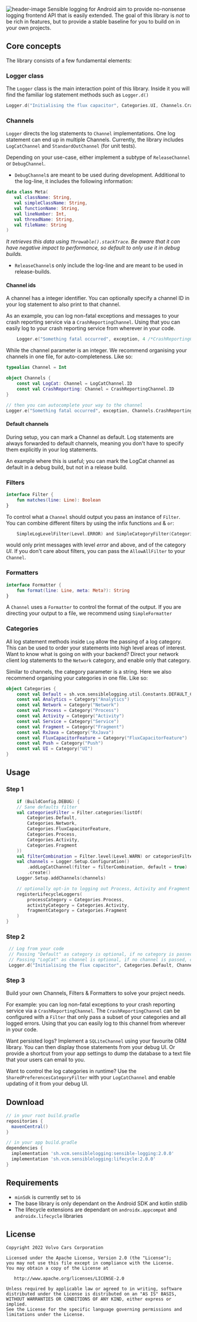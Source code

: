 ![header-image](header.png)
Sensible logging for Android aim to provide no-nonsense logging frontend API that is easily extended. 
The goal of this library is *not* to be rich in features, but to provide a stable baseline for you to build on in your own projects.

## Core concepts
The library consists of a few fundamental elements:

### Logger class
The `Logger` class is the main interaction point of this library. 
Inside it you will find the familiar log statement methods such as `Logger.d()`
 ```kotlin
 Logger.d("Initialising the flux capacitor", Categories.UI, Channels.CrashReporting)
```


### Channels
`Logger` directs the log statements to `Channel` implementations. One log statement can end up in multiple Channels.
Currently, the library includes `LogCatChannel` and `StandardOutChannel` (for unit tests).

Depending on your use-case, either implement a subtype of `ReleaseChannel` or `DebugChannel`.

 - `DebugChannel`s are meant to be used during development. Additional to the log-line, it includes the following information:
 ```kotlin
data class Meta(
    val className: String,
    val simpleClassName: String,
    val functionName: String,
    val lineNumber: Int,
    val threadName: String,
    val fileName: String
)
```
_It retrieves this data using `Throwable().stackTrace`. Be aware that it can have negative impact to performance, so default to only use it in debug builds._
 
- `ReleaseChannel`s only include the log-line and are meant to be used in release-builds.

#### Channel ids
A channel has a integer identifier. You can optionally specify a channel ID in your log statement to also print to that channel.

As an example, you can log non-fatal exceptions and messages to your crash reporting service via a `CrashReportingChannel`.
Using that you can easily log to your crash reporting service from wherever in your code.
```kotlin
    Logger.e("Something fatal occurred", exception, 4 /*CrashReportingChannel*/)
```

While the channel parameter is an integer. We recommend organising your channels in one file, for auto-completeness. Like so:
```kotlin
typealias Channel = Int

object Channels {
    const val LogCat: Channel = LogCatChannel.ID
    const val CrashReporting: Channel = CrashReportingChannel.ID
}

// then you can autocomplete your way to the channel
Logger.e("Something fatal occurred", exception, Channels.CrashReporting)
```
#### Default channels
During setup, you can mark a Channel as default. Log statements are always forwarded to default channels, meaning you don't have to specify them explicitly in your log statements.

An example where this is useful; you can mark the LogCat channel as default in a debug build, but not in a release build.

### Filters
```kotlin
interface Filter {
    fun matches(line: Line): Boolean
}
```
To control what a `Channel` should output you pass an instance of `Filter`. You can combine different filters by using the infix functions
`and` & `or`:
```kotlin
    SimpleLogLevelFilter(Level.ERROR) and SimpleCategoryFilter(Categories.UI)
```
would only print messages with level *error* and above, and of the category *UI*.
If you don't care about filters, you can pass the `AllowAllFilter` to your `Channel`.

### Formatters
```kotlin
interface Formatter {
    fun format(line: Line, meta: Meta?): String
}
```
A `Channel` uses a `Formatter` to control the format of the output. If you are directing your output to a file, we recommend using `SimpleFormatter`

### Categories
All log statement methods inside `Log` allow the passing of a log category. This can be used to order your statements into high level areas of interest.
Want to know what is going on with your backend? Direct your network client log statements to the `Network` category, and enable only that category.

Similar to channels, the category parameter is a string. Here we also recommend organising your categories in one file. Like so:

```kotlin
object Categories {
    const val Default = sh.vcm.sensiblelogging.util.Constants.DEFAULT_CATEGORY
    const val Analytics = Category("Analytics")
    const val Network = Category("Network")
    const val Process = Category("Process")
    const val Activity = Category("Activity")
    const val Service = Category("Service")
    const val Fragment = Category("Fragment")
    const val RxJava = Category("RxJava")
    const val FluxCapacitorFeature = Category("FluxCapacitorFeature")
    const val Push = Category("Push")
    const val UI = Category("UI")
}
```

## Usage

### Step 1

```kotlin
    if (BuildConfig.DEBUG) {
    // Sane defaults filter
    val categoriesFilter = Filter.categories(listOf(
        Categories.Default,
        Categories.Network,
        Categories.FluxCapacitorFeature,
        Categories.Process,
        Categories.Activity,
        Categories.Fragment
    ))
    val filterCombination = Filter.level(Level.WARN) or categoriesFilter
    val channels = Logger.Setup.Configuration()
        .addLogCatChannel(filter = filterCombination, default = true)
        .create()
    Logger.Setup.addChannels(channels)

    // optionally opt-in to logging out Process, Activity and Fragment lifecycle methods from the :lifecycle dependency
    registerLifecycleLoggers(
        processCategory = Categories.Process,
        activityCategory = Categories.Activity,
        fragmentCategory = Categories.Fragment
    )
}
```

### Step 2
```kotlin
 // Log from your code
 // Passing "Default" as category is optional, if no category is passed, default will be used 
 // Passing "LogCat" as channel is optional, if no channel is passed, default will be used 
 Logger.d("Initialising the flux capacitor", Categories.Default, Channels.LogCat)
```

### Step 3
Build your own Channels, Filters & Formatters to solve your project needs.

For example: you can log non-fatal exceptions to your crash reporting service via a `CrashReportingChannel`.
The `CrashReportingChannel` can be configured with a `Filter` that only pass a subset of your categories and all logged errors.
Using that you can easily log to this channel from wherever in your code.

Want persisted logs? Implement a `SQLiteChannel` using your favourite ORM library. You can then display those statements from
your debug UI. Or provide a shortcut from your app settings to dump the database to a text file that your users can email to you.

Want to control the log categories in runtime? Use the `SharedPreferencesCategoryFilter` with your `LogCatChannel` and enable updating of it from your debug UI.

Download
--------

```groovy
// in your root build.gradle
repositories {
  mavenCentral()
}

// in your app build.gradle
dependencies {
  implementation 'sh.vcm.sensiblelogging:sensible-logging:2.0.0'
  implementation 'sh.vcm.sensiblelogging:lifecycle:2.0.0'
}
```

## Requirements

 - `minSdk` is currently set to `16`
 - The base library is only dependant on the Android SDK and kotlin stdlib
 - The lifecycle extensions are dependant on `androidx.appcompat` and `androidx.lifecycle` libraries

## License

    Copyright 2022 Volvo Cars Corporation

    Licensed under the Apache License, Version 2.0 (the "License");
    you may not use this file except in compliance with the License.
    You may obtain a copy of the License at

       http://www.apache.org/licenses/LICENSE-2.0

    Unless required by applicable law or agreed to in writing, software
    distributed under the License is distributed on an "AS IS" BASIS,
    WITHOUT WARRANTIES OR CONDITIONS OF ANY KIND, either express or implied.
    See the License for the specific language governing permissions and
    limitations under the License.
